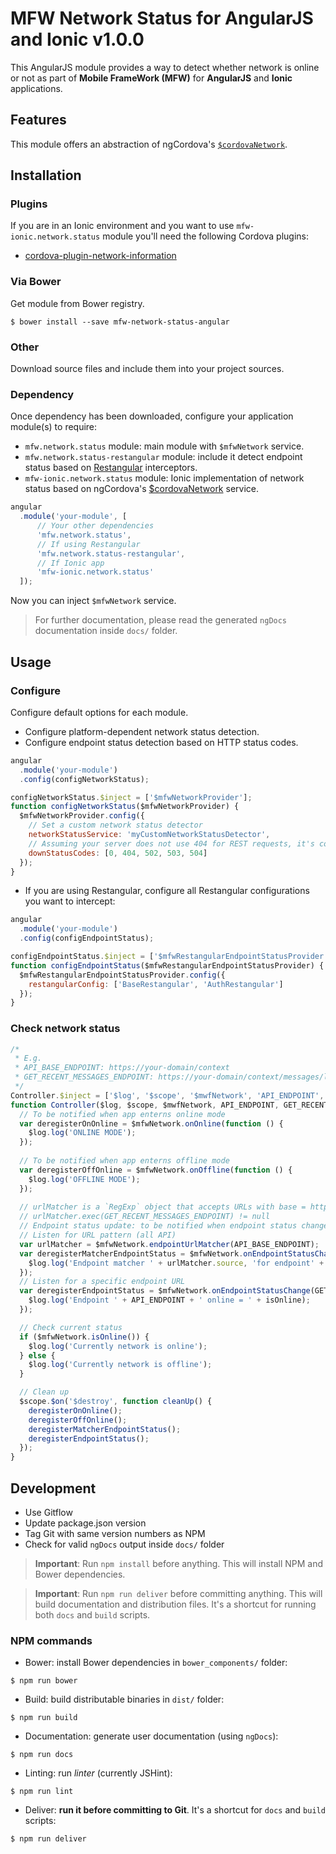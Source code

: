 # MFW Network Status for AngularJS and Ionic v1.0.0

This AngularJS module provides a way to detect whether network is online or not as part of **Mobile FrameWork (MFW)**
for **AngularJS** and **Ionic** applications.



## Features


This module offers an abstraction of ngCordova's [`$cordovaNetwork`](http://ngcordova.com/docs/plugins/network/).




## Installation

### Plugins

If you are in an Ionic environment and you want to use `mfw-ionic.network.status` module you'll need the following Cordova plugins:

* [cordova-plugin-network-information](https://github.com/apache/cordova-plugin-network-information)


### Via Bower

Get module from Bower registry.

```shell
$ bower install --save mfw-network-status-angular
```


### Other

Download source files and include them into your project sources.



### Dependency

Once dependency has been downloaded, configure your application module(s) to require:

* `mfw.network.status` module: main module with `$mfwNetwork` service.
* `mfw.network.status-restangular` module: include it detect endpoint status based on
    [Restangular](https://github.com/mgonto/restangular) interceptors.
* `mfw-ionic.network.status` module: Ionic implementation of network status based on ngCordova's
    [$cordovaNetwork](http://ngcordova.com/docs/plugins/network/) service.

```js
angular
  .module('your-module', [
      // Your other dependencies
      'mfw.network.status',
      // If using Restangular
      'mfw.network.status-restangular',
      // If Ionic app
      'mfw-ionic.network.status'
  ]);
```

Now you can inject `$mfwNetwork` service.


> For further documentation, please read the generated `ngDocs` documentation inside `docs/` folder.


## Usage

### Configure

Configure default options for each module.


* Configure platform-dependent network status detection.
* Configure endpoint status detection based on HTTP status codes.

```js
angular
  .module('your-module')
  .config(configNetworkStatus);

configNetworkStatus.$inject = ['$mfwNetworkProvider'];
function configNetworkStatus($mfwNetworkProvider) {
  $mfwNetworkProvider.config({
    // Set a custom network status detector
    networkStatusService: 'myCustomNetworkStatusDetector',
    // Assuming your server does not use 404 for REST requests, it's considered down when 404 is returned
    downStatusCodes: [0, 404, 502, 503, 504]
  });
}
```

* If you are using Restangular, configure all Restangular configurations you want to intercept:

```js
angular
  .module('your-module')
  .config(configEndpointStatus);

configEndpointStatus.$inject = ['$mfwRestangularEndpointStatusProvider'];
function configEndpointStatus($mfwRestangularEndpointStatusProvider) {
  $mfwRestangularEndpointStatusProvider.config({
    restangularConfig: ['BaseRestangular', 'AuthRestangular']
  });
}
```


### Check network status

```js
/*
 * E.g.
 * API_BASE_ENDPOINT: https://your-domain/context
 * GET_RECENT_MESSAGES_ENDPOINT: https://your-domain/context/messages/last
 */
Controller.$inject = ['$log', '$scope', '$mwfNetwork', 'API_ENDPOINT', 'GET_RECENT_MESSAGES_ENDPOINT'];
function Controller($log, $scope, $mwfNetwork, API_ENDPOINT, GET_RECENT_MESSAGES_ENDPOINT) {
  // To be notified when app enterns online mode
  var deregisterOnOnline = $mfwNetwork.onOnline(function () {
    $log.log('ONLINE MODE');
  });
  
  // To be notified when app enterns offline mode
  var deregisterOffOnline = $mfwNetwork.onOffline(function () {
    $log.log('OFFLINE MODE');  
  });
  
  // urlMatcher is a `RegExp` object that accepts URLs with base = https://your-domain/context
  // urlMatcher.exec(GET_RECENT_MESSAGES_ENDPOINT) != null
  // Endpoint status update: to be notified when endpoint status changes
  // Listen for URL pattern (all API)
  var urlMatcher = $mfwNetwork.endpointUrlMatcher(API_BASE_ENDPOINT);
  var deregisterMatcherEndpointStatus = $mfwNetwork.onEndpointStatusChange(urlMatcher, function (isOnline, endpoint) {
    $log.log('Endpoint matcher ' + urlMatcher.source, 'for endpoint' +  endpoint + ' online = ' + isOnline);
  });
  // Listen for a specific endpoint URL
  var deregisterEndpointStatus = $mfwNetwork.onEndpointStatusChange(GET_RECENT_MESSAGES_ENDPOINT, function (isOnline) {
    $log.log('Endpoint ' + API_ENDPOINT + ' online = ' + isOnline);
  });

  // Check current status
  if ($mfwNetwork.isOnline()) {
    $log.log('Currently network is online');
  } else {
    $log.log('Currently network is offline');
  }

  // Clean up
  $scope.$on('$destroy', function cleanUp() {
    deregisterOnOnline();
    deregisterOffOnline();
    deregisterMatcherEndpointStatus();
    deregisterEndpointStatus();
  });
}
```


## Development

* Use Gitflow
* Update package.json version
* Tag Git with same version numbers as NPM
* Check for valid `ngDocs` output inside `docs/` folder

> **Important**: Run `npm install` before anything. This will install NPM and Bower dependencies.

> **Important**: Run `npm run deliver` before committing anything. This will build documentation and distribution files.
> It's a shortcut for running both `docs` and `build` scripts.


### NPM commands

* Bower: install Bower dependencies in `bower_components/` folder:

```shell
$ npm run bower
```

* Build: build distributable binaries in `dist/` folder:

```shell
$ npm run build
```

* Documentation: generate user documentation (using `ngDocs`):

```shell
$ npm run docs
```

* Linting: run *linter* (currently JSHint):

```shell
$ npm run lint
```

* Deliver: **run it before committing to Git**. It's a shortcut for `docs` and `build` scripts:

```shell
$ npm run deliver
```
